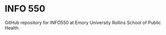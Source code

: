 # INFO 550

GitHub repository for INFO550 at Emory University Rollins School of Public Health.

<!--
# Notes to self

* if a lecture of homework requires a new package, it needs to be
added to DESCRIPTION
* the yaml of lectures should contain
	* reading, tldr, title, and recording
* the yaml of homeworks should contain
	* due and title 
* change the name of baseurl in _config to repo name
* change repo name in `_build` and `_deploy`
-->